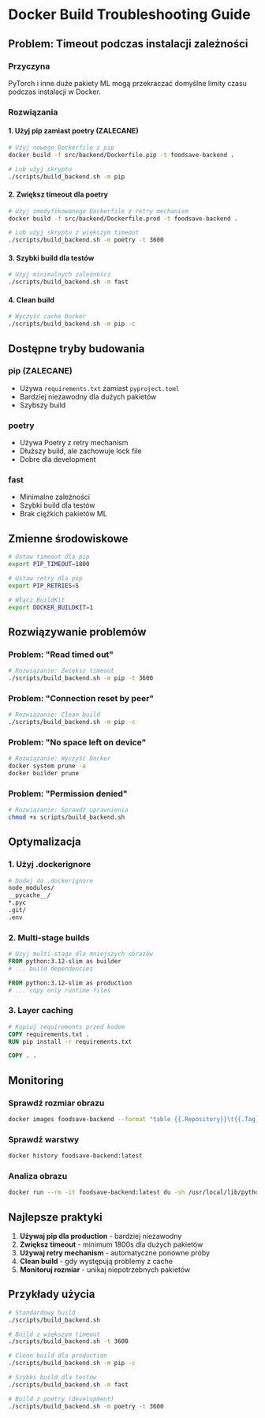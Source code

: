# Docker Build Troubleshooting Guide

## Problem: Timeout podczas instalacji zależności

### Przyczyna
PyTorch i inne duże pakiety ML mogą przekraczać domyślne limity czasu podczas instalacji w Docker.

### Rozwiązania

#### 1. Użyj pip zamiast poetry (ZALECANE)

```bash
# Użyj nowego Dockerfile z pip
docker build -f src/backend/Dockerfile.pip -t foodsave-backend .

# Lub użyj skryptu
./scripts/build_backend.sh -m pip
```

#### 2. Zwiększ timeout dla poetry

```bash
# Użyj zmodyfikowanego Dockerfile z retry mechanism
docker build -f src/backend/Dockerfile.prod -t foodsave-backend .

# Lub użyj skryptu z większym timeout
./scripts/build_backend.sh -m poetry -t 3600
```

#### 3. Szybki build dla testów

```bash
# Użyj minimalnych zależności
./scripts/build_backend.sh -m fast
```

#### 4. Clean build

```bash
# Wyczyść cache Docker
./scripts/build_backend.sh -m pip -c
```

## Dostępne tryby budowania

### pip (ZALECANE)
- Używa `requirements.txt` zamiast `pyproject.toml`
- Bardziej niezawodny dla dużych pakietów
- Szybszy build

### poetry
- Używa Poetry z retry mechanism
- Dłuższy build, ale zachowuje lock file
- Dobre dla development

### fast
- Minimalne zależności
- Szybki build dla testów
- Brak ciężkich pakietów ML

## Zmienne środowiskowe

```bash
# Ustaw timeout dla pip
export PIP_TIMEOUT=1800

# Ustaw retry dla pip
export PIP_RETRIES=5

# Włącz BuildKit
export DOCKER_BUILDKIT=1
```

## Rozwiązywanie problemów

### Problem: "Read timed out"
```bash
# Rozwiązanie: Zwiększ timeout
./scripts/build_backend.sh -m pip -t 3600
```

### Problem: "Connection reset by peer"
```bash
# Rozwiązanie: Clean build
./scripts/build_backend.sh -m pip -c
```

### Problem: "No space left on device"
```bash
# Rozwiązanie: Wyczyść Docker
docker system prune -a
docker builder prune
```

### Problem: "Permission denied"
```bash
# Rozwiązanie: Sprawdź uprawnienia
chmod +x scripts/build_backend.sh
```

## Optymalizacja

### 1. Użyj .dockerignore
```dockerfile
# Dodaj do .dockerignore
node_modules/
__pycache__/
*.pyc
.git/
.env
```

### 2. Multi-stage builds
```dockerfile
# Użyj multi-stage dla mniejszych obrazów
FROM python:3.12-slim as builder
# ... build dependencies

FROM python:3.12-slim as production
# ... copy only runtime files
```

### 3. Layer caching
```dockerfile
# Kopiuj requirements przed kodem
COPY requirements.txt .
RUN pip install -r requirements.txt

COPY . .
```

## Monitoring

### Sprawdź rozmiar obrazu
```bash
docker images foodsave-backend --format "table {{.Repository}}\t{{.Tag}}\t{{.Size}}"
```

### Sprawdź warstwy
```bash
docker history foodsave-backend:latest
```

### Analiza obrazu
```bash
docker run --rm -it foodsave-backend:latest du -sh /usr/local/lib/python3.12/site-packages
```

## Najlepsze praktyki

1. **Używaj pip dla production** - bardziej niezawodny
2. **Zwiększ timeout** - minimum 1800s dla dużych pakietów
3. **Używaj retry mechanism** - automatyczne ponowne próby
4. **Clean build** - gdy występują problemy z cache
5. **Monitoruj rozmiar** - unikaj niepotrzebnych pakietów

## Przykłady użycia

```bash
# Standardowy build
./scripts/build_backend.sh

# Build z większym timeout
./scripts/build_backend.sh -t 3600

# Clean build dla production
./scripts/build_backend.sh -m pip -c

# Szybki build dla testów
./scripts/build_backend.sh -m fast

# Build z poetry (development)
./scripts/build_backend.sh -m poetry -t 3600
``` 